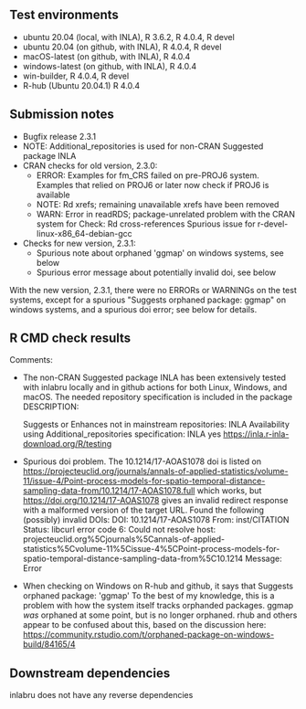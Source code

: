 ## Test environments
* ubuntu 20.04 (local, with INLA), R 3.6.2, R 4.0.4, R devel
* ubuntu 20.04 (on github, with INLA), R 4.0.4, R devel
* macOS-latest (on github, with INLA), R 4.0.4
* windows-latest (on github, with INLA), R 4.0.4
* win-builder, R 4.0.4, R devel
* R-hub (Ubuntu 20.04.1) R 4.0.4

## Submission notes
* Bugfix release 2.3.1
* NOTE: Additional_repositories is used for non-CRAN Suggested package INLA
* CRAN checks for old version, 2.3.0:
  - ERROR: Examples for fm_CRS failed on pre-PROJ6 system.
           Examples that relied on PROJ6 or later now check if PROJ6 is available
  - NOTE: Rd xrefs; remaining unavailable xrefs have been removed
  - WARN: Error in readRDS; package-unrelated problem with the CRAN system
          for Check: Rd cross-references
          Spurious issue for r-devel-linux-x86_64-debian-gcc
* Checks for new version, 2.3.1:
  - Spurious note about orphaned 'ggmap' on windows systems, see below
  - Spurious error message about potentially invalid doi, see below

With the new version, 2.3.1, there were no ERRORs or WARNINGs on the test systems,
except for a spurious "Suggests orphaned package: ggmap" on windows systems,
and a spurious doi error; see below for details.

## R CMD check results

Comments:

* The non-CRAN Suggested package INLA has been extensively tested with inlabru
  locally and in github actions for both Linux, Windows, and macOS.
  The needed repository specification is included in the package DESCRIPTION:

  Suggests or Enhances not in mainstream repositories:
    INLA
  Availability using Additional_repositories specification:
    INLA   yes   https://inla.r-inla-download.org/R/testing
    
* Spurious doi problem. The 10.1214/17-AOAS1078 doi is listed on
    https://projecteuclid.org/journals/annals-of-applied-statistics/volume-11/issue-4/Point-process-models-for-spatio-temporal-distance-sampling-data-from/10.1214/17-AOAS1078.full
  which works, but https://doi.org/10.1214/17-AOAS1078 gives an invalid redirect
  response with a malformed version of the target URL.
  Found the following (possibly) invalid DOIs:
    DOI: 10.1214/17-AOAS1078
      From: inst/CITATION
      Status: libcurl error code 6:
      	Could not resolve host: projecteuclid.org%5Cjournals%5Cannals-of-applied-statistics%5Cvolume-11%5Cissue-4%5CPoint-process-models-for-spatio-temporal-distance-sampling-data-from%5C10.1214
      Message: Error

* When checking on Windows on R-hub and github, it says that
     Suggests orphaned package: 'ggmap'
  To the best of my knowledge, this is a problem with how the system itself
  tracks orphanded packages.
  ggmap _was_ orphaned at some point, but is no longer orphaned.
  rhub and others appear to be confused about this, based on the discussion here:
  https://community.rstudio.com/t/orphaned-package-on-windows-build/84165/4

## Downstream dependencies
inlabru does not have any reverse dependencies
